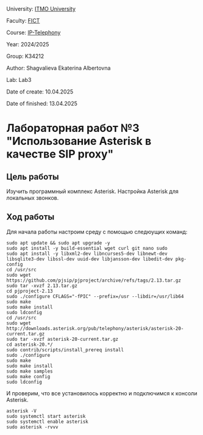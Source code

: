 University: [ITMO University](https://itmo.ru/ru/)

Faculty: [FICT](https://fict.itmo.ru)

Course: [IP-Telephony](https://itmo-ict-faculty.github.io/ip-telephony/)

Year: 2024/2025

Group: K34212

Author: Shagvalieva Ekaterina Albertovna

Lab: Lab3

Date of create: 10.04.2025

Date of finished: 13.04.2025

# Лабораторная работ №3 "Использование Asterisk в качестве SIP proxy"

## Цель работы

Изучить программный комплекс Asterisk. Настройка Asterisk для локальных звонков.

## Ход работы

Для начала работы настроим среду с помощью следюущих команд:

```
sudo apt update && sudo apt upgrade -y
sudo apt install -y build-essential wget curl git nano sudo
sudo apt install -y libxml2-dev libncurses5-dev libnewt-dev libsqlite3-dev libssl-dev uuid-dev libjansson-dev libedit-dev pkg-config
cd /usr/src
sudo wget https://github.com/pjsip/pjproject/archive/refs/tags/2.13.tar.gz
sudo tar -xvzf 2.13.tar.gz
cd pjproject-2.13
sudo ./configure CFLAGS="-fPIC" --prefix=/usr --libdir=/usr/lib64
sudo make
sudo make install
sudo ldconfig
cd /usr/src
sudo wget http://downloads.asterisk.org/pub/telephony/asterisk/asterisk-20-current.tar.gz
sudo tar -xvzf asterisk-20-current.tar.gz
cd asterisk-20.*/
sudo contrib/scripts/install_prereq install
sudo ./configure
sudo make
sudo make install
sudo make samples
sudo make config
sudo ldconfig
```

И проверим, что все установилось корректно и подключимся к консоли Asterisk.

```
asterisk -V  
sudo systemctl start asterisk
sudo systemctl enable asterisk
sudo asterisk -rvvv 
```

